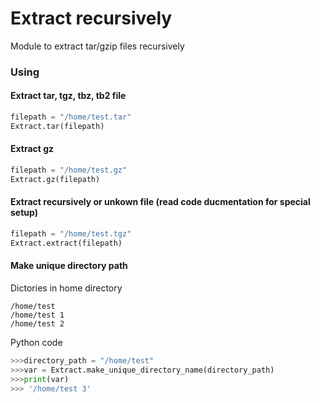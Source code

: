 # Extract recursively
Module to extract tar/gzip files recursively

### Using

#### Extract tar, tgz, tbz, tb2 file
```python
filepath = "/home/test.tar"
Extract.tar(filepath)
```

#### Extract gz
```python
filepath = "/home/test.gz"
Extract.gz(filepath)
```

#### Extract recursively or unkown file (read code ducmentation for special setup) 
```python
filepath = "/home/test.tgz"
Extract.extract(filepath)
```

#### Make unique directory path

Dictories in home directory
```
/home/test
/home/test 1
/home/test 2
```
Python code
```python
>>>directory_path = "/home/test"
>>>var = Extract.make_unique_directory_name(directory_path)
>>>print(var)
>>> '/home/test 3'
```
